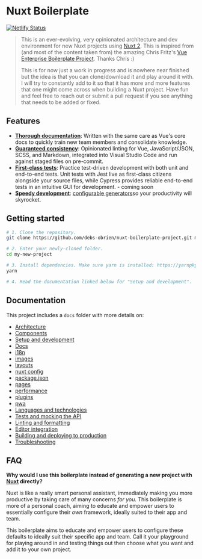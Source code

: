 # Nuxt Boilerplate

[![Netlify Status](https://api.netlify.com/api/v1/badges/e4fbcc69-c236-4b39-a6b4-919211e01e2e/deploy-status)](https://app.netlify.com/sites/nuxt-boilerplate-project/deploys)

> This is an ever-evolving, very opinionated architecture and dev environment for new Nuxt projects using [Nuxt 2](https://nuxtjs.org/). This is inspired from (and most of the content taken from) the amazing Chris Fritz's [Vue Enterprise Boilerplate Project](https://github.com/chrisvfritz/vue-enterprise-boilerplate). Thanks Chris :)
>
> This is for now just a work in progress and is nowhere near finished but the idea is that you can clone/download it and play around it with. I will try to constantly add to it so that it has more and more features that one might come across when building a Nuxt project. Have fun and feel free to reach out or submit a pull request if you see anything that needs to be added or fixed.

## Features

- [**Thorough documentation**](#documentation): Written with the same care as Vue's core docs to quickly train new team members and consolidate knowledge.
- [**Guaranteed consistency**](docs/linting.md): Opinionated linting for Vue, JavaScript/JSON, SCSS, and Markdown, integrated into Visual Studio Code and run against staged files on pre-commit.
- [**First-class tests**](docs/tests.md): Practice test-driven development with both unit and end-to-end tests. Unit tests with Jest live as first-class citizens alongside your source files, while Cypress provides reliable end-to-end tests in an intuitive GUI for development. - coming soon
- [**Speedy development**](docs/development.md): [configurable generators](docs/development.md#generators)so your productivity will skyrocket.

## Getting started

```bash
# 1. Clone the repository.
git clone https://github.com/debs-obrien/nuxt-boilerplate-project.git my-new-project

# 2. Enter your newly-cloned folder.
cd my-new-project

# 3. Install dependencies. Make sure yarn is installed: https://yarnpkg.com/lang/en/docs/install
yarn

# 4. Read the documentation linked below for "Setup and development".
```

## Documentation

This project includes a `docs` folder with more details on:

- [Architecture](docs/architecture.md)
- [Components](docs/components.md)
- [Setup and development](docs/development.md)
- [Docs](docs/docs.md)
- [i18n](docs/i18n.md)
- [images](docs/images.md)
- [layouts](docs/layouts.md)
- [nuxt config](docs/nuxt.config.md)
- [package.json](docs/package.json.md)
- [pages](docs/pages.md)
- [performance](docs/performance.md)
- [plugins](docs/plugins.md)
- [pwa](docs/pwa.md)
- [Languages and technologies](docs/tech.md)
- [Tests and mocking the API](docs/tests.md)
- [Linting and formatting](docs/linting.md)
- [Editor integration](docs/editors.md)
- [Building and deploying to production](docs/production.md)
- [Troubleshooting](docs/troubleshooting.md)

## FAQ

**Why would I use this boilerplate instead of generating a new project with [Nuxt](https://nuxtjs.org/) directly?**

Nuxt is like a really smart personal assistant, immediately making you more productive by taking care of many concerns _for you_. This boilerplate is more of a personal coach, aiming to educate and empower users to essentially configure their _own_ framework, ideally suited to their app and team.

This boilerplate aims to educate and empower users to configure these defaults to ideally suit their specific app and team. Call it your playground for playing around in and testing things out then choose what you want and add it to your own project.
